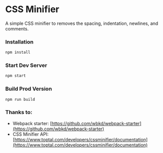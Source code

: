 # CSS Minifier

A simple CSS minifier to removes the spacing, indentation, newlines, and comments.

### Installation

```sh
npm install
```

### Start Dev Server

```sh
npm start
```

### Build Prod Version

```sh
npm run build
```

### Thanks to:

- Webpack starter: [https://github.com/wbkd/webpack-starter](https://github.com/wbkd/webpack-starter)
- CSS Minifier API: [https://www.toptal.com/developers/cssminifier/documentation](https://www.toptal.com/developers/cssminifier/documentation)
